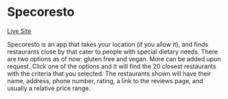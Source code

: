 # Specoresto

[Live Site](https://bernardmurphy.net/specoresto)

Specoresto is an app that takes your location (if you allow it), and finds restaurants close by that cater to people with special dietary needs. There are two options as of now: gluten free and vegan. More can be added upon request. Click one of the options and it will find the 20 closest restaurants with the criteria that you selected. The restaurants shown will have their name, address, phone number, rating, a link to the reviews page, and usually a relative price range.
